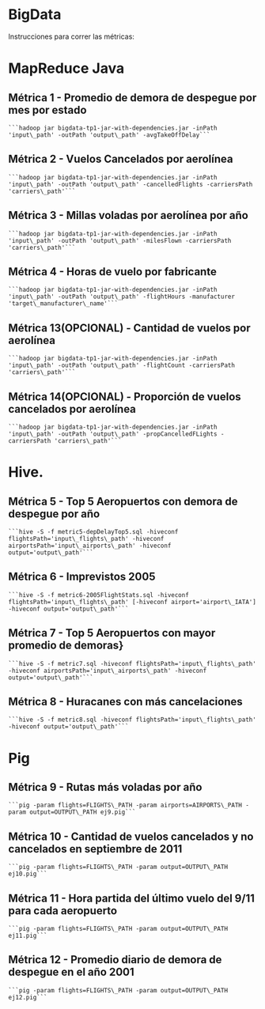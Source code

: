 BigData
=======

Instrucciones para correr las métricas:

# MapReduce Java
	
## Métrica 1 - Promedio de demora de despegue por mes por estado
	```hadoop jar bigdata-tp1-jar-with-dependencies.jar -inPath 'input\_path' -outPath 'output\_path' -avgTakeOffDelay```

## Métrica 2 - Vuelos Cancelados por aerolínea
	```hadoop jar bigdata-tp1-jar-with-dependencies.jar -inPath 'input\_path' -outPath 'output\_path' -cancelledFlights -carriersPath 'carriers\_path'```
    
## Métrica 3 - Millas voladas por aerolínea por año
    ```hadoop jar bigdata-tp1-jar-with-dependencies.jar -inPath 'input\_path' -outPath 'output\_path' -milesFlown -carriersPath 'carriers\_path'```
        
## Métrica 4 - Horas de vuelo por fabricante
    ```hadoop jar bigdata-tp1-jar-with-dependencies.jar -inPath 'input\_path' -outPath 'output\_path' -flightHours -manufacturer 'target\_manufacturer\_name'```
    
## Métrica 13(OPCIONAL) - Cantidad de vuelos por aerolínea
    ```hadoop jar bigdata-tp1-jar-with-dependencies.jar -inPath 'input\_path' -outPath 'output\_path' -flightCount -carriersPath 'carriers\_path'```
        
## Métrica 14(OPCIONAL) - Proporción de vuelos cancelados por aerolínea
    ```hadoop jar bigdata-tp1-jar-with-dependencies.jar -inPath 'input\_path' -outPath 'output\_path' -propCancelledFLights -carriersPath 'carriers\_path'```

# Hive.

## Métrica 5 - Top 5 Aeropuertos con demora de despegue por año
    ```hive -S -f metric5-depDelayTop5.sql -hiveconf flightsPath='input\_flights\_path' -hiveconf airportsPath='input\_airports\_path' -hiveconf output='output\_path'```
	
## Métrica 6 - Imprevistos 2005
	```hive -S -f metric6-2005FlightStats.sql -hiveconf flightsPath='input\_flights\_path' [-hiveconf airport='airport\_IATA'] -hiveconf output='output\_path'```
	
## Métrica 7 - Top 5 Aeropuertos con mayor promedio de demoras}
	```hive -S -f metric7.sql -hiveconf flightsPath='input\_flights\_path' -hiveconf airportsPath='input\_airports\_path' -hiveconf output='output\_path'```

## Métrica 8 - Huracanes con más cancelaciones
	```hive -S -f metric8.sql -hiveconf flightsPath='input\_flights\_path' -hiveconf output='output\_path'```

# Pig
    
## Métrica 9 - Rutas más voladas por año
    ```pig -param flights=FLIGHTS\_PATH -param airports=AIRPORTS\_PATH -param output=OUTPUT\_PATH ej9.pig```

## Métrica 10 - Cantidad de vuelos cancelados y no cancelados en septiembre de 2011
    ```pig -param flights=FLIGHTS\_PATH -param output=OUTPUT\_PATH ej10.pig```
    
## Métrica 11 - Hora partida del último vuelo del 9/11 para cada aeropuerto
    ```pig -param flights=FLIGHTS\_PATH -param output=OUTPUT\_PATH ej11.pig```
        
## Métrica 12 - Promedio diario de demora de despegue en el año 2001
    ```pig -param flights=FLIGHTS\_PATH -param output=OUTPUT\_PATH ej12.pig```